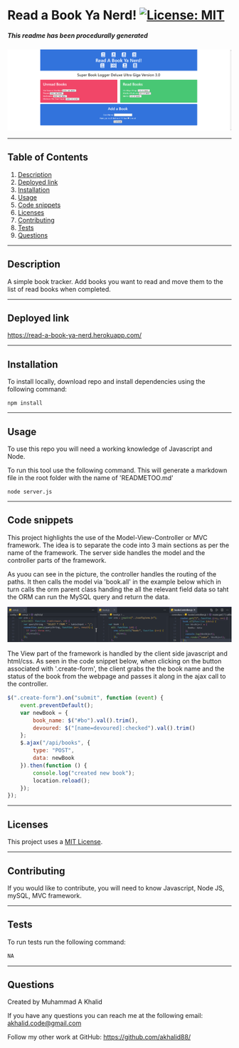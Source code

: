 # Read a Book Ya Nerd!  [![License: MIT](https://img.shields.io/badge/License-MIT-yellow.svg)](https://opensource.org/licenses/MIT) 
##### This readme has been procedurally generated 

![Main](readme/main.png)

-----------------------
## Table of Contents
1. [Description](#description)
2. [Deployed link](#deployed-link)
3. [Installation](#installation)
4. [Usage](#usage)
5. [Code snippets](#code-snippets)
6. [Licenses](#licenses)
7. [Contributing](#contributing)
8. [Tests](#tests)
9. [Questions](#questions)

-----------------------
## Description
A simple book tracker. Add books you want to read and move them to the list of read books when completed.

-----------------------
## Deployed link
https://read-a-book-ya-nerd.herokuapp.com/

-----------------------
## Installation
To install locally, download repo and install dependencies using the following command:
```
npm install
```

-----------------------
## Usage
To use this repo you will need a working knowledge of Javascript and Node. 

To run this tool use the following command. This will generate a markdown file in the root folder with the name of 'READMETOO.md'

```
node server.js
```
-----------------------
## Code snippets

This project highlights the use of the Model-View-Controller or MVC framework. The idea is to separate the code into 3 main sections as per the name of the framework. The server side handles the model and the controller parts of the framework.

As yuou can see in the picture, the controller handles the routing of the paths. It then calls the model via 'book.all' in the example below which in turn calls the orm parent class handing the all the relevant field data so taht the ORM can run the MySQL query and return the data. 

![All](readme/viewAll.png)

The View part of the framework is handled by the client side javascript and html/css. As seen in the code snippet below, when clicking on the button associated with '.create-form', the client grabs the the book name and the status of the book from the webpage and passes it along in the ajax call to the controller. 

```javascript
$(".create-form").on("submit", function (event) {
	event.preventDefault();
	var newBook = {
		book_name: $("#bo").val().trim(),
		devoured: $("[name=devoured]:checked").val().trim()
	};
	$.ajax("/api/books", {
		type: "POST",
		data: newBook
	}).then(function () {
		console.log("created new book");
		location.reload();
	});
});
```

-----------------------
## Licenses
This project uses a [MIT License](https://opensource.org/licenses/MIT). 

-----------------------
## Contributing
If you would like to contribute, you will need to know Javascript, Node JS, mySQL, MVC framework.

-----------------------
## Tests
To run tests run the following command:
```javascript
NA
```

-----------------------
## Questions
Created by Muhammad A Khalid

If you have any questions you can reach me at the following email: [akhalid.code@gmail.com](mailto:akhalid.code@gmail.com)

Follow my other work at GitHub: https://github.com/akhalid88/
